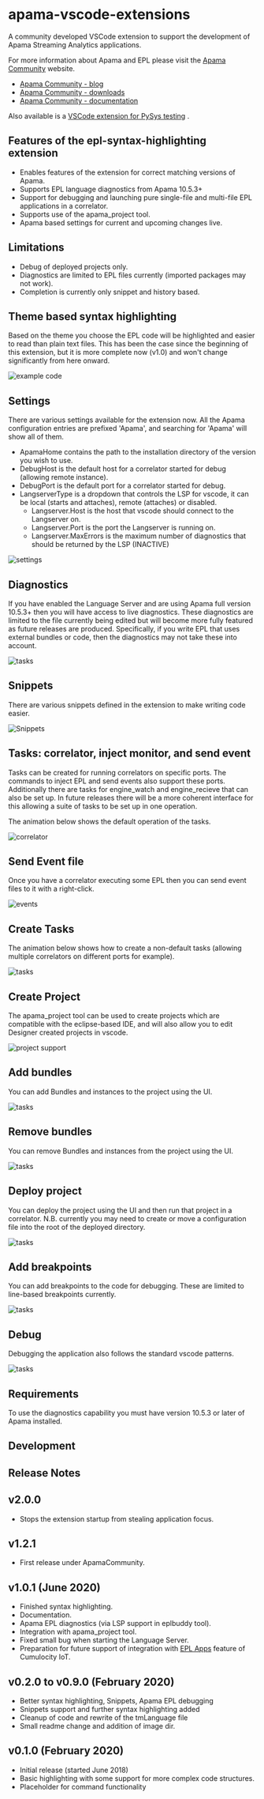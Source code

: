 # apama-vscode-extensions

A community developed VSCode extension to support the development of Apama Streaming Analytics applications.

For more information about Apama and EPL please visit the [Apama Community](http://www.apamacommunity.com/) website.

* [Apama Community - blog](http://www.apamacommunity.com/blog/)
* [Apama Community - downloads](http://www.apamacommunity.com/downloads/)
* [Apama Community - documentation](http://www.apamacommunity.com/docs/)

Also available is a [VSCode extension for PySys testing](https://marketplace.visualstudio.com/items?itemName=ApamaCommunity.pysys-vscode-extension) .

## Features of the epl-syntax-highlighting extension

* Enables features of the extension for correct matching versions of Apama.
* Supports EPL language diagnostics from Apama 10.5.3+
* Support for debugging and launching pure single-file and multi-file EPL applications in a correlator.
* Supports use of the apama_project tool.
* Apama based settings for current and upcoming changes live.

## Limitations

* Debug of deployed projects only.
* Diagnostics are limited to EPL files currently (imported packages may not work).
* Completion is currently only snippet and history based.

## Theme based syntax highlighting

Based on the theme you choose the EPL code will be highlighted and easier to read than plain text files. This has been the case since the beginning of this extension, but it is more complete now (v1.0) and won't change significantly from here onward.

![example code](images/mainpage.PNG)

## Settings

There are various settings available for the extension now. All the Apama configuration entries are prefixed 'Apama', and searching for 'Apama' will show all of them.

* ApamaHome contains the path to the installation directory of the version you wish to use.
* DebugHost is the default host for a correlator started for debug (allowing remote instance).
* DebugPort is the default port for a correlator started for debug.
* LangserverType is a dropdown that controls the LSP for vscode, it can be local (starts and attaches), remote (attaches) or disabled.
  * Langserver.Host is the host that vscode should connect to the Langserver on.
  * Langserver.Port is the port the Langserver is running on.
  * Langserver.MaxErrors is the maximum number of diagnostics that should be returned by the LSP (INACTIVE)

![settings](images/settings.png)

## Diagnostics

If you have enabled the Language Server and are using Apama full version 10.5.3+ then you will have access to live diagnostics. These diagnostics are limited to the file currently being edited but will become more fully featured as future releases are produced. Specifically, if you write EPL that uses external bundles or code, then the diagnostics may not take these into account.

![tasks](images/11-diagnostics.gif)

## Snippets

There are various snippets defined in the extension to make writing code easier.

![Snippets](images/1-snippets.gif)

## Tasks: correlator, inject monitor, and send event

Tasks can be created for running correlators on specific ports. The commands to inject EPL and send events also support these ports. Additionally there are tasks for engine_watch and engine_recieve that can also be set up. In future releases there will be a more coherent interface for this allowing a suite of tasks to be set up in one operation.

The animation below shows the default operation of the tasks.

![correlator](images/2-runcorr-inject.gif)

## Send Event file

Once you have a correlator executing some EPL then you can send event files to it with a right-click.

![events](images/3-evtfile-send.gif)

## Create Tasks

The animation below shows how to create a non-default tasks (allowing multiple correlators on different ports for example).

![tasks](images/5-tasks-create.gif)

## Create Project

The apama_project tool can be used to create projects which are compatible with the eclipse-based IDE, and will also allow you to edit Designer created projects in vscode.

![project support](images/4-project-create.gif)

## Add bundles

You can add Bundles and instances to the project using the UI.

![tasks](images/6-project-addbundle.gif)

## Remove bundles

You can remove Bundles and instances from the project using the UI.

![tasks](images/7-project-rmbundle.gif)

## Deploy project

You can deploy the project using the UI and then run that project in a correlator. N.B. currently you may need to create or move a configuration file into the root of the deployed directory.

![tasks](images/8-project-deploy.gif)

## Add breakpoints

You can add breakpoints to the code for debugging. These are limited to line-based breakpoints currently.

![tasks](images/9-set-breakpoints.gif)

## Debug

Debugging the application also follows the standard vscode patterns.

![tasks](images/10-debug.gif)

## Requirements

To use the diagnostics capability you must have version 10.5.3 or later of Apama installed.

## Development

## Release Notes

## v2.0.0

* Stops the extension startup from stealing application focus.

## v1.2.1

* First release under ApamaCommunity.

## v1.0.1 (June 2020)

* Finished syntax highlighting.
* Documentation.
* Apama EPL diagnostics (via LSP support in eplbuddy tool).
* Integration with apama_project tool.
* Fixed small bug when starting the Language Server.
* Preparation for future support of integration with [EPL Apps](https://cumulocity.com/guides/apama/analytics-introduction/#apama-epl-apps) feature of Cumulocity IoT.

## v0.2.0 to v0.9.0 (February 2020)

* Better syntax highlighting, Snippets, Apama EPL debugging
* Snippets support and further syntax highlighting added
* Cleanup of code and rewrite of the tmLanguage file
* Small readme change and addition of image dir.

## v0.1.0 (February 2020)

* Initial release (started June 2018)
* Basic highlighting with some support for more complex code structures.
* Placeholder for command functionality
